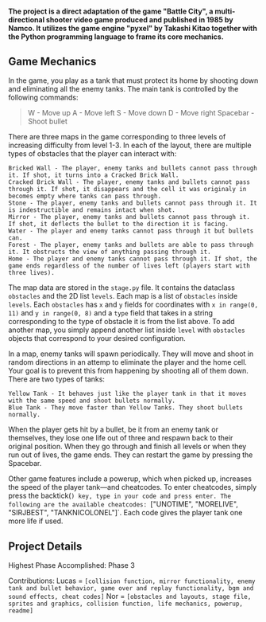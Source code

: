 #### The project is a direct adaptation of the game "Battle City", a multi-directional shooter video game produced and published in 1985 by Namco. It utilizes the game engine "pyxel" by Takashi Kitao together with the Python programming language to frame its core mechanics.

## Game Mechanics

In the game, you play as a tank that must protect its home by shooting down and eliminating all the enemy tanks. The main tank is controlled by the following commands:

> W - Move up
> A - Move left
> S - Move down
> D - Move right
> Spacebar - Shoot bullet

There are three maps in the game corresponding to three levels of increasing difficulty from level 1-3. In each of the layout, there are multiple types of obstacles that the player can interact with:
```
Bricked Wall - The player, enemy tanks and bullets cannot pass through it. If shot, it turns into a Cracked Brick Wall.
Cracked Brick Wall - The player, enemy tanks and bullets cannot pass through it. If shot, it disappears and the cell it was originaly in becomes empty where tanks can pass through.
Stone - The player, enemy tanks and bullets cannot pass through it. It is indestructible and remains intact when shot.
Mirror - The player, enemy tanks and bullets cannot pass through it. If shot, it deflects the bullet to the direction it is facing.
Water - The player and enemy tanks cannot pass through it but bullets can.
Forest - The player, enemy tanks and bullets are able to pass through it. It obstructs the view of anything passing through it.
Home - The player and enemy tanks cannot pass through it. If shot, the game ends regardless of the number of lives left (players start with three lives).
```
The map data are stored in the `stage.py` file. It contains the dataclass `obstacles` and the 2D list `levels`. Each map is a list of `obstacles` inside `levels`. Each `obstacles` has `x` and `y` fields for coordinates with `x in range(0, 11)` and `y in range(0, 8)` and a `type` field that takes in a string corresponding to the type of obstacle it is from the list above. To add another map, you simply append another list inside `level` with `obstacles` objects that correspond to your desired configuration.

In a map, enemy tanks will spawn periodically. They will move and shoot in random directions in an attemp to eliminate the player and the home cell. Your goal is to prevent this from happening by shooting all of them down. There are two types of tanks:
```
Yellow Tank - It behaves just like the player tank in that it moves with the same speed and shoot bullets normally.
Blue Tank - They move faster than Yellow Tanks. They shoot bullets normally.
```
When the player gets hit by a bullet, be it from an enemy tank or themselves, they lose one life out of three and respawn back to their original position. When they go through and finish all levels or when they run out of lives, the game ends. They can restart the game by pressing the Spacebar.

Other game features include a powerup, which when picked up, increases the speed of the player tank—and cheatcodes. To enter cheatcodes, simply press the backtick(`) key, type in your code and press enter. The following are the available cheatcodes: `["UNOTIME", "MORELIVE", "SIRJBEST", "TANKNICOLONEL"]`. Each code gives the player tank one more life if used.

## Project Details

Highest Phase Accomplished: Phase 3

Contributions:
Lucas = `[collision function, mirror functionality, enemy tank and bullet behavior, game over and replay functionality, bgm and sound effects, cheat codes]`
Nor = `[obstacles and layouts, stage file, sprites and graphics, collision function, life mechanics, powerup, readme]`
